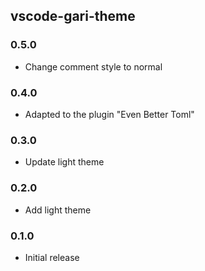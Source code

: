 ## vscode-gari-theme

### 0.5.0
- Change comment style to normal

### 0.4.0
- Adapted to the plugin "Even Better Toml"

### 0.3.0
- Update light theme

### 0.2.0
- Add light theme

### 0.1.0
- Initial release
